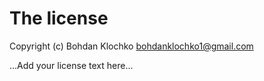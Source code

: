 # The license

Copyright (c) Bohdan Klochko <bohdanklochko1@gmail.com>

...Add your license text here...